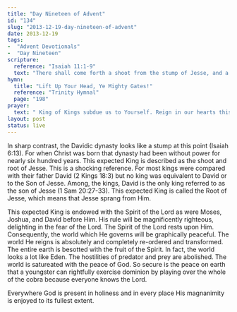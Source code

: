 ```yaml
---
title: "Day Nineteen of Advent"
id: "134"
slug: "2013-12-19-day-nineteen-of-advent"
date: 2013-12-19
tags: 
-  "Advent Devotionals"
-  "Day Nineteen"
scripture: 
  reference: "Isaiah 11:1-9"
  text: "There shall come forth a shoot from the stump of Jesse, and a branch from his roots shall bear fruit. And the Spirit of the Lord shall rest upon Him, the Spirit of wisdom and understanding, the Spirit of counsel and might, the Spirit of knowledge and the fear of the Lord. And his delight shall be in the fear of the Lord. He shall not judge... with righteousness he shall judge the poor, and decide with equity for the meek of the earth;... Righteousness shall be the belt of his waist... The wolf shall dwell with the lamb... and a little child shall lead them... The nursing child shall play over the hole of the cobra, and the weaned child shall put his hand on the adder’s den. In that day the root of Jesse, who shall stand as a signal for the peoples —of him shall the nations inquire, and his resting place shall be glorious...”"
hymn: 
  title: "Lift Up Your Head, Ye Mighty Gates!"
  reference: "Trinity Hymnal"
  page: "198"
prayer: 
  text: " King of Kings subdue us to Yourself. Reign in our hearts this Christmas. May the earth be full of the knowledge of Your rule, and may we be transformed by the peace which comes from Your Spirit. Amen."
layout: post
status: live
---
```


In sharp contrast, the Davidic dynasty looks like a stump at this point (Isaiah 6:13). For when Christ was born that dynasty had been without power for nearly six hundred years. This expected King is described as the shoot and root of Jesse. This is a shocking reference. For most kings were compared with their father David (2 Kings 18:3) but no king was equivalent to David or to the Son of Jesse. Among, the kings, David is the only king referred to as the son of Jesse (1 Sam 20:27-33). This expected King is called the Root of Jesse, which means that Jesse sprang from Him.

This expected King is endowed with the Spirit of the Lord as were Moses, Joshua, and David before Him. His rule will be magnificently righteous, delighting in the fear of the Lord. The Spirit of the Lord rests upon Him. Consequently, the world which He governs will be graphically peaceful. The world He reigns is absolutely and completely re-ordered and transformed. The entire earth is besotted with the fruit of the Spirit. In fact, the world looks a lot like Eden. The hostilities of predator and prey are abolished. The world is satureated with the peace of God. So secure is the peace on earth that a youngster can rightfully exercise dominion by playing over the whole of the cobra because everyone knows the Lord.

Everywhere God is present in holiness and in every place His magnanimity is enjoyed to its fullest extent.

